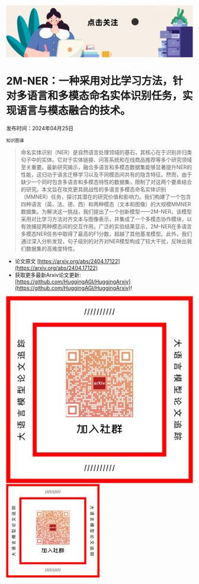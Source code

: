 ![](https://raw.githubusercontent.com/HuggingAGI/HuggingArxiv/main/imgs/follow2.gif)
# 2M-NER：一种采用对比学习方法，针对多语言和多模态命名实体识别任务，实现语言与模态融合的技术。
发布时间：2024年04月25日

`知识图谱`
> 命名实体识别（NER）是自然语言处理领域的基石，其核心在于识别并归类句子中的实体。它对于实体链接、问答系统和在线商品推荐等多个研究领域至关重要。最新研究揭示，融合多语言和多模态数据集能够显著提升NER的性能，这归功于语言迁移学习以及不同模态间共有的隐含特征。然而，由于缺少一个同时包含多语言和多模态特性的数据集，限制了对这两个要素结合的研究。本文旨在攻克更具挑战性的多语言多模态命名实体识别（MMNER）任务，探讨其潜在的研究价值和影响力。我们构建了一个包含四种语言（英、法、德、西）和两种模态（文本和图像）的大规模MMNER数据集。为解决这一挑战，我们提出了一个创新模型——2M-NER，该模型采用对比学习方法对齐文本与图像表示，并集成了一个多模态协作模块，以有效捕捉两种模态间的交互作用。广泛的实验结果显示，2M-NER在多语言多模态NER任务中取得了最高的F1分数，超越了其他基准模型。此外，我们通过深入分析发现，句子级别的对齐对NER模型构成了较大干扰，反映出我们数据集的高难度特性。



- 论文原文 [https://arxiv.org/abs/2404.17122](https://arxiv.org/abs/2404.17122)
- 获取更多最新Arxiv论文更新: [https://github.com/HuggingAGI/HuggingArxiv](https://github.com/HuggingAGI/HuggingArxiv)!

![](https://raw.githubusercontent.com/HuggingAGI/HuggingArxiv/main/imgs/qrcode.png)
<img src="https://raw.githubusercontent.com/HuggingAGI/HuggingArxiv/main/imgs/qrcode.png" width="50%" style="margin: auto;" />